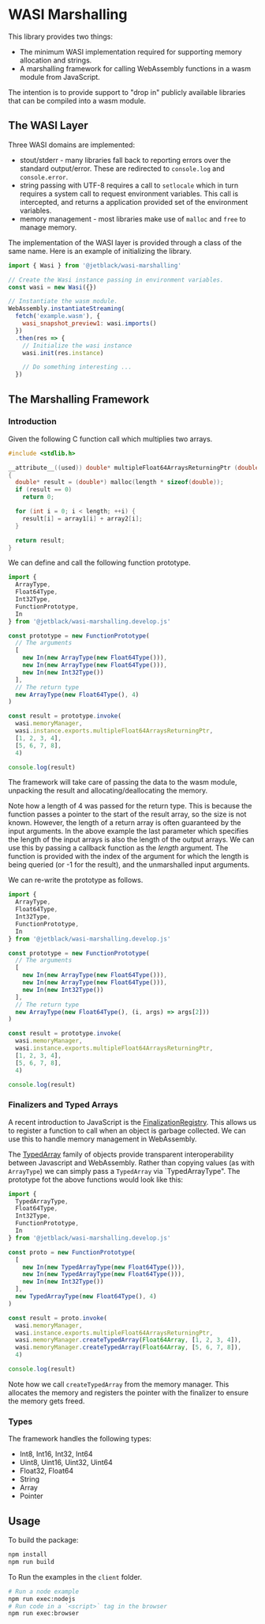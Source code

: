 # WASI Marshalling

This library provides two things:

* The minimum WASI implementation required for supporting  memory allocation
  and strings.
* A marshalling framework for calling WebAssembly functions in a wasm module
  from JavaScript.

The intention is to provide support to "drop in" publicly available libraries
that can be compiled into a wasm module.

## The WASI Layer

Three WASI domains are implemented:

* stout/stderr - many libraries fall back to reporting errors over the standard
  output/error. These are redirected to `console.log` and `console.error`.
* string passing with UTF-8 requires a call to `setlocale` which in turn
  requires a system call to request environment variables. This call is
  intercepted, and returns a application provided set of the environment
  variables.
* memory management - most libraries make use of `malloc` and `free` to manage
  memory.

The implementation of the WASI layer is provided through a class of the
same name. Here is an example of initializing the library.

```javascript
import { Wasi } from '@jetblack/wasi-marshalling'

// Create the Wasi instance passing in environment variables.
const wasi = new Wasi({})

// Instantiate the wasm module.
WebAssembly.instantiateStreaming(
  fetch('example.wasm'), {
    wasi_snapshot_preview1: wasi.imports()
  })
  .then(res => {
    // Initialize the wasi instance
    wasi.init(res.instance)

    // Do something interesting ...
  })
```

## The Marshalling Framework

### Introduction

Given the following C function call which multiplies two arrays.

```C
#include <stdlib.h>

__attribute__((used)) double* multipleFloat64ArraysReturningPtr (double* array1, double* array2, int length)
{
  double* result = (double*) malloc(length * sizeof(double));
  if (result == 0)
    return 0;

  for (int i = 0; i < length; ++i) {
    result[i] = array1[i] + array2[i];
  }

  return result;
}
```

We can define and call the following function prototype.

```javascript
import {
  ArrayType,
  Float64Type,
  Int32Type,
  FunctionPrototype,
  In
} from '@jetblack/wasi-marshalling.develop.js'

const prototype = new FunctionPrototype(
  // The arguments
  [
    new In(new ArrayType(new Float64Type())),
    new In(new ArrayType(new Float64Type())),
    new In(new Int32Type())
  ],
  // The return type
  new ArrayType(new Float64Type(), 4)
)

const result = prototype.invoke(
  wasi.memoryManager,
  wasi.instance.exports.multipleFloat64ArraysReturningPtr,
  [1, 2, 3, 4],
  [5, 6, 7, 8],
  4)

console.log(result)
```

The framework will take care of passing the data to the wasm module,
unpacking the result and allocating/deallocating the memory.

Note how a length of 4 was passed for the return type. This is because the
function passes a pointer to the start of the result array, so the size is not
known. However, the length of a return array is often guaranteed by the input
arguments. In the above example the last parameter which specifies the length of
the input arrays is also the length of the output arrays. We can use this by
passing a callback function as the *length* argument. The function is provided
with the index of the argument for which the length is being queried (or -1 for
the result), and the unmarshalled input arguments.

We can re-write the prototype as follows.

```javascript
import {
  ArrayType,
  Float64Type,
  Int32Type,
  FunctionPrototype,
  In
} from '@jetblack/wasi-marshalling.develop.js'

const prototype = new FunctionPrototype(
  // The arguments
  [
    new In(new ArrayType(new Float64Type())),
    new In(new ArrayType(new Float64Type())),
    new In(new Int32Type())
  ],
  // The return type
  new ArrayType(new Float64Type(), (i, args) => args[2]))
)

const result = prototype.invoke(
  wasi.memoryManager,
  wasi.instance.exports.multipleFloat64ArraysReturningPtr,
  [1, 2, 3, 4],
  [5, 6, 7, 8],
  4)

console.log(result)
```

### Finalizers and Typed Arrays

A recent introduction to JavaScript is the
[FinalizationRegistry](https://developer.mozilla.org/en-US/docs/Web/JavaScript/Reference/Global_Objects/FinalizationRegistry).
This allows us to register a function to call when an object is garbage
collected. We can use this to handle memory management in WebAssembly.

The
[TypedArray](https://developer.mozilla.org/en-US/docs/Web/JavaScript/Reference/Global_Objects/TypedArray)
family of objects provide transparent interoperability between Javascript and
WebAssembly. Rather than copying values (as with `ArrayType`) we can simply pass a
`TypedArray` via `TypedArrayType". The prototype fot the above functions would
look like this:

```javascript
import {
  TypedArrayType,
  Float64Type,
  Int32Type,
  FunctionPrototype,
  In
} from '@jetblack/wasi-marshalling.develop.js'

const proto = new FunctionPrototype(
  [
    new In(new TypedArrayType(new Float64Type())),
    new In(new TypedArrayType(new Float64Type())),
    new In(new Int32Type())
  ],
  new TypedArrayType(new Float64Type(), 4)
)

const result = proto.invoke(
  wasi.memoryManager,
  wasi.instance.exports.multipleFloat64ArraysReturningPtr,
  wasi.memoryManager.createTypedArray(Float64Array, [1, 2, 3, 4]),
  wasi.memoryManager.createTypedArray(Float64Array, [5, 6, 7, 8]),
  4)

console.log(result)
```

Note how we call `createTypedArray` from the memory manager. This allocates
the memory and registers the pointer with the finalizer to ensure the memory
gets freed.

### Types

The framework handles the following types:

* Int8, Int16, Int32, Int64
* Uint8, Uint16, Uint32, Uint64
* Float32, Float64
* String
* Array
* Pointer

## Usage

To build the package:

```bash
npm install
npm run build
```

To Run the examples in the `client` folder.

```bash
# Run a node example
npm run exec:nodejs
# Run code in a `<script>` tag in the browser
npm run exec:browser
```
